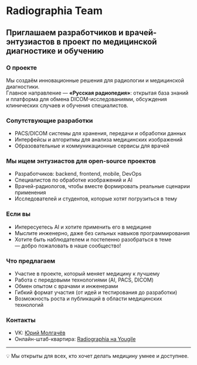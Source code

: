# Radiographia Team

## Приглашаем разработчиков и врачей-энтузиастов в проект по медицинской диагностике и обучению

### О проекте
Мы создаём инновационные решения для радиологии и медицинской диагностики.  
Главное направление — **«Русская радиопедия»**: открытая база знаний и платформа для обмена DICOM-исследованиями, обсуждения клинических случаев и обучения специалистов.

### Сопутствующие разработки
- PACS/DICOM системы для хранения, передачи и обработки данных  
- Интерфейсы и алгоритмы для анализа медицинских изображений  
- Образовательные и коммуникационные сервисы для врачей  

### Мы ищем энтузиастов для open-source проектов
- Разработчиков: backend, frontend, mobile, DevOps  
- Специалистов по обработке изображений и AI  
- Врачей-радиологов, чтобы вместе формировать реальные сценарии применения  
- Исследователей и студентов, которые хотят погрузиться в тему  

### Если вы
- Интересуетесь AI и хотите применить его в медицине  
- Мыслите инженерно, даже без сильных навыков программирования  
- Хотите быть наблюдателем и постепенно разобраться в теме  
— добро пожаловать в наше сообщество!  

### Что предлагаем
- Участие в проекте, который меняет медицину к лучшему  
- Работа с передовыми технологиями (AI, PACS, DICOM)  
- Обмен опытом с врачами и инженерами  
- Гибкий формат участия (от идей и тестирования до разработки)  
- Возможность роста и публикаций в области медицинских технологий  

### Контакты
- VK: [Юрий Молгачёв](https://vk.com/yury_molgachev)  
- Онлайн-штаб-квартира: [Radiographia на Yougile](https://radiographia.yougile.com/)  

---

💡 Мы открыты для всех, кто хочет делать медицину умнее и доступнее.
